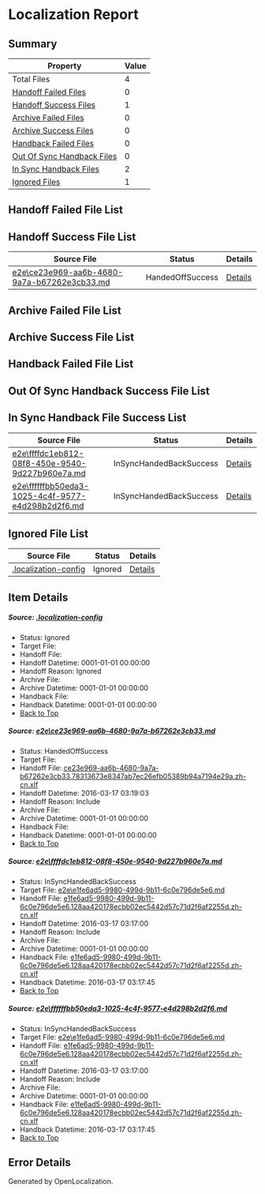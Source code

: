 # <a name='report-top'></a> Localization Report

## Summary
 Property | Value 
 -------- | ----- 
 Total Files | 4
[ Handoff Failed Files ](#handoff-failed-list)| 0
[ Handoff Success Files ](#handoff-success-list)| 1
[ Archive Failed Files ](#archive-failed-list)| 0
[ Archive Success Files ](#archive-success-list)| 0
[ Handback Failed Files ](#handback-failed-list)| 0
[ Out Of Sync Handback Files ](#outofsync-handback-success-list)| 0
[ In Sync Handback Files ](#insync-handback-success-list)| 2
[ Ignored Files ](#ignored-list)| 1

## <a name='handoff-failed-list'></a> Handoff Failed File List

## <a name='handoff-success-list'></a> Handoff Success File List
 Source File | Status | Details 
 ----------- | ------ | ------- 
 [e2e\ce23e969-aa6b-4680-9a7a-b67262e3cb33.md](https://github.com/OpenLocalizationTest/oltest/blob/e4f48b5b081348021aac9633a606f98153b42a1c/e2e/ce23e969-aa6b-4680-9a7a-b67262e3cb33.md) | HandedOffSuccess | [Details](#944d5cf5ddb773618d000f6f3505f02a30be14681)

## <a name='archive-failed-list'></a> Archive Failed File List

## <a name='archive-success-list'></a> Archive Success File List

## <a name='handback-failed-list'></a> Handback Failed File List

## <a name='outofsync-handback-success-list'></a> Out Of Sync Handback Success File List

## <a name='insync-handback-success-list'></a> In Sync Handback File Success List
 Source File | Status | Details 
 ----------- | ------ | ------- 
 [e2e\ffffdc1eb812-08f8-450e-9540-9d227b960e7a.md](https://github.com/OpenLocalizationTest/oltest/blob/e4f48b5b081348021aac9633a606f98153b42a1c/e2e/ffffdc1eb812-08f8-450e-9540-9d227b960e7a.md) | InSyncHandedBackSuccess | [Details](#e5de24b57f344c9dc99fb5583272fd47328ec97e2)
 [e2e\ffffffbb50eda3-1025-4c4f-9577-e4d298b2d2f6.md](https://github.com/OpenLocalizationTest/oltest/blob/e4f48b5b081348021aac9633a606f98153b42a1c/e2e/ffffffbb50eda3-1025-4c4f-9577-e4d298b2d2f6.md) | InSyncHandedBackSuccess | [Details](#e5de24b57f344c9dc99fb5583272fd47328ec97e3)

## <a name='ignored-list'></a> Ignored File List
 Source File | Status | Details 
 ----------- | ------ | ------- 
 [.localization-config](https://github.com/OpenLocalizationTest/oltest/blob/e4f48b5b081348021aac9633a606f98153b42a1c/.localization-config) | Ignored | [Details](#66aca4b1c2f43b14ec41e0e427345df94af1d5e10)

## Item Details
##### <a name='66aca4b1c2f43b14ec41e0e427345df94af1d5e10'></a> Source: [.localization-config](https://github.com/OpenLocalizationTest/oltest/blob/e4f48b5b081348021aac9633a606f98153b42a1c/.localization-config)
* Status: Ignored
* Target File: 
* Handoff File: 
* Handoff Datetime: 0001-01-01 00:00:00
* Handoff Reason: Ignored
* Archive File: 
* Archive Datetime: 0001-01-01 00:00:00
* Handback File: 
* Handback Datetime: 0001-01-01 00:00:00
* [Back to Top](#report-top)

##### <a name='944d5cf5ddb773618d000f6f3505f02a30be14681'></a> Source: [e2e\ce23e969-aa6b-4680-9a7a-b67262e3cb33.md](https://github.com/OpenLocalizationTest/oltest/blob/e4f48b5b081348021aac9633a606f98153b42a1c/e2e/ce23e969-aa6b-4680-9a7a-b67262e3cb33.md)
* Status: HandedOffSuccess
* Target File: 
* Handoff File: [ce23e969-aa6b-4680-9a7a-b67262e3cb33.78313673e8347ab7ec26efb05389b94a7194e29a.zh-cn.xlf](https://github.com/OpenLocalizationTestOrg/olhandoff/blob/3290c1132215547e96e3f31350289e11667af970/ol-handoff/OpenLocalizationTestOrg/oltest.zh-cn/xinjiang/ht/ce23e969-aa6b-4680-9a7a-b67262e3cb33.78313673e8347ab7ec26efb05389b94a7194e29a.zh-cn.xlf)
* Handoff Datetime: 2016-03-17 03:19:03
* Handoff Reason: Include
* Archive File: 
* Archive Datetime: 0001-01-01 00:00:00
* Handback File: 
* Handback Datetime: 0001-01-01 00:00:00
* [Back to Top](#report-top)

##### <a name='e5de24b57f344c9dc99fb5583272fd47328ec97e2'></a> Source: [e2e\ffffdc1eb812-08f8-450e-9540-9d227b960e7a.md](https://github.com/OpenLocalizationTest/oltest/blob/e4f48b5b081348021aac9633a606f98153b42a1c/e2e/ffffdc1eb812-08f8-450e-9540-9d227b960e7a.md)
* Status: InSyncHandedBackSuccess
* Target File: [e2e\e1fe6ad5-9980-499d-9b11-6c0e796de5e6.md](https://github.com/OpenLocalizationTestOrg/oltest.zh-cn/blob/3c2f0183dc3d03c6e182618b55a6141cde9757d2/e2e/e1fe6ad5-9980-499d-9b11-6c0e796de5e6.md)
* Handoff File: [e1fe6ad5-9980-499d-9b11-6c0e796de5e6.128aa420178ecbb02ec5442d57c71d2f6af2255d.zh-cn.xlf](https://github.com/OpenLocalizationTestOrg/olhandoff/blob/db32c318a11fcfdc09a1a5e8e8cf58ad3fc37644/ol-handoff/OpenLocalizationTestOrg/oltest.zh-cn/xinjiang/ht/e1fe6ad5-9980-499d-9b11-6c0e796de5e6.128aa420178ecbb02ec5442d57c71d2f6af2255d.zh-cn.xlf)
* Handoff Datetime: 2016-03-17 03:17:00
* Handoff Reason: Include
* Archive File: 
* Archive Datetime: 0001-01-01 00:00:00
* Handback File: [e1fe6ad5-9980-499d-9b11-6c0e796de5e6.128aa420178ecbb02ec5442d57c71d2f6af2255d.zh-cn.xlf](https://github.com/OpenLocalizationTestOrg/olhandback/blob/de11ad3831547a721b5216f83f6fa513082754b4/ol-handback/OpenLocalizationTestOrg/oltest.zh-cn/xinjiang/ht/e1fe6ad5-9980-499d-9b11-6c0e796de5e6.128aa420178ecbb02ec5442d57c71d2f6af2255d.zh-cn.xlf)
* Handback Datetime: 2016-03-17 03:17:45
* [Back to Top](#report-top)

##### <a name='e5de24b57f344c9dc99fb5583272fd47328ec97e3'></a> Source: [e2e\ffffffbb50eda3-1025-4c4f-9577-e4d298b2d2f6.md](https://github.com/OpenLocalizationTest/oltest/blob/e4f48b5b081348021aac9633a606f98153b42a1c/e2e/ffffffbb50eda3-1025-4c4f-9577-e4d298b2d2f6.md)
* Status: InSyncHandedBackSuccess
* Target File: [e2e\e1fe6ad5-9980-499d-9b11-6c0e796de5e6.md](https://github.com/OpenLocalizationTestOrg/oltest.zh-cn/blob/3c2f0183dc3d03c6e182618b55a6141cde9757d2/e2e/e1fe6ad5-9980-499d-9b11-6c0e796de5e6.md)
* Handoff File: [e1fe6ad5-9980-499d-9b11-6c0e796de5e6.128aa420178ecbb02ec5442d57c71d2f6af2255d.zh-cn.xlf](https://github.com/OpenLocalizationTestOrg/olhandoff/blob/db32c318a11fcfdc09a1a5e8e8cf58ad3fc37644/ol-handoff/OpenLocalizationTestOrg/oltest.zh-cn/xinjiang/ht/e1fe6ad5-9980-499d-9b11-6c0e796de5e6.128aa420178ecbb02ec5442d57c71d2f6af2255d.zh-cn.xlf)
* Handoff Datetime: 2016-03-17 03:17:00
* Handoff Reason: Include
* Archive File: 
* Archive Datetime: 0001-01-01 00:00:00
* Handback File: [e1fe6ad5-9980-499d-9b11-6c0e796de5e6.128aa420178ecbb02ec5442d57c71d2f6af2255d.zh-cn.xlf](https://github.com/OpenLocalizationTestOrg/olhandback/blob/de11ad3831547a721b5216f83f6fa513082754b4/ol-handback/OpenLocalizationTestOrg/oltest.zh-cn/xinjiang/ht/e1fe6ad5-9980-499d-9b11-6c0e796de5e6.128aa420178ecbb02ec5442d57c71d2f6af2255d.zh-cn.xlf)
* Handback Datetime: 2016-03-17 03:17:45
* [Back to Top](#report-top)


## Error Details

Generated by OpenLocalization.
